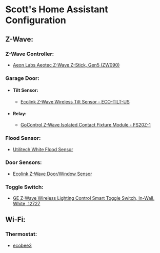 # Scott's Home Assistant Configuration

## Z-Wave:
### Z-Wave Controller:
  - [Aeon Labs Aeotec Z-Wave Z-Stick, Gen5 (ZW090)](https://amzn.com/B00X0AWA6E)

### Garage Door:
  - #### Tilt Sensor:
    - [Ecolink Z-Wave Wireless Tilt Sensor - ECO-TILT-US](https://amzn.com/B00HGVJRX2)

  - #### Relay:
    - [GoControl Z-Wave Isolated Contact Fixture Module - FS20Z-1](https://amzn.com/B00ER6MH22)

### Flood Sensor:
  - [Utilitech White Flood Sensor](http://www.lowes.com/pd/Utilitech-White-Flood-Sensor-Works-with-Iris/4740940)

### Door Sensors:
  - [Ecolink Z-Wave Door/Window Sensor](https://amzn.com/B00OJMD2FA)

### Toggle Switch:
  - [GE Z-Wave Wireless Lighting Control Smart Toggle Switch, In-Wall, White, 12727](https://amzn.com/B00PYMGOHM)

## Wi-Fi:
### Thermostat:
  - [ecobee3](https://shop.ecobee.com/products/ecobee3)

